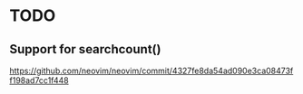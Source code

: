 # TODO

## Support for searchcount()

https://github.com/neovim/neovim/commit/4327fe8da54ad090e3ca08473ff198ad7cc1f448

